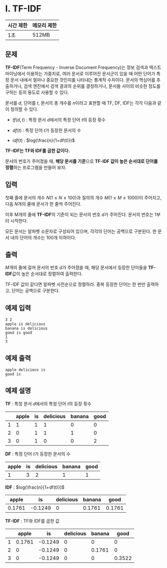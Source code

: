 # I. TF-IDF

| 시간 제한 | 메모리 제한 |
| --- | --- |
| 1초 | 512MB |

## 문제

**TF-IDF**(Term Frequency - Inverse Document Frequency)는 정보 검색과 텍스트 마이닝에서 이용하는 가중치로, 여러 문서로 이루어진 문서군이 있을 때 어떤 단어가 특정 문서 내에서 얼마나 중요한 것인지를 나타내는 통계적 수치이다. 문서의 핵심어를 추출하거나, 검색 엔진에서 검색 결과의 순위를 결정하거나, 문서들 사이의 비슷한 정도를 구하는 등의 용도로 사용할 수 있다.

문서를 $d$, 단어를 $t$, 문서의 총 개수를 $n$이라고 표현할 때 TF, DF, IDF는 각각 다음과 같이 정의할 수 있다.

- $tf(d,t)$ : 특정 문서 $d$에서의 특정 단어 $t$의 등장 횟수

- $df(t)$ : 특정 단어 $t$가 등장한 문서의 수

- $idf(t)$ : $log(\frac{n}{1+df(t)})$

**TF-IDF는 TF와 IDF를 곱한 값이다.**

문서의 번호가 주어졌을 때, **해당 문서를 기준**으로 **TF-IDF 값이 높은 순서대로 단어를 정렬**하는 프로그램을 만들어 보자.

## 입력

첫째 줄에 문서의 개수 $N (1 \leq N \leq 100)$과  질의의 개수 $M (1 \leq M \leq 1000)$이 주어지고, 다음 $N$개의 줄에 문서가 한 줄씩 주어진다.

이후 M개의 줄에 **TF-IDF**의 기준이 되는 문서의 번호 $d$가 주어진다. 문서의 번호는 1부터 시작한다.

모든 문서는 알파벳 소문자로 구성되어 있으며, 각각의 단어는 공백으로 구분된다.
한 문서 내의 단어의 개수는 100개 이하이다.

## 출력

$M$개의 줄에 걸쳐 문서의 번호 $d$가 주어졌을 때, 해당 문서에서 등장한 단어들을 **TF-IDF**값이 높은 순서대로 정렬하여 출력한다.

TF-IDF 값이 같다면 알파벳 사전순으로 정렬하라. 중복 등장한 단어는 한 번만 출력하고, 단어는 공백으로 구분한다.

## 예제 입력

```
3 2
apple is delicious
banana is delicious
good is good
1
3
```

## 예제 출력

```
apple delicious is
good is
```

## 예제 설명

**TF** : 특정 문서 $d$에서의 특정 단어 $t$의 등장 횟수

|  | apple | is | delicious | banana | good |
| --- | --- | --- | --- | --- | --- |
| 1 | 1 | 1 | 1 | 0 | 0 |
| 2 | 0 | 1 | 1 | 1 | 0 |
| 3 | 0 | 1 | 0 | 0 | 2 |

**DF** : 특정 단어 $t$가 등장한 문서의 수

| apple | is | delicious | banana | good |
| --- | --- | --- | --- | --- |
| 1 | 3 | 2 | 1 | 1 |

**IDF** : $log(\frac{n}{1+df(t)})$

| apple | is | delicious | banana | good |
| --- | --- | --- | --- | --- |
| 0.1761 | -0.1249 | 0 | 0.1761 | 0.1761 |

**TF-IDF** : TF와 IDF를 곱한 값

|  | apple | is | delicious | banana | good |
| --- | --- | --- | --- | --- | --- |
| 1 | 0.1761 | -0.1249 | 0 | 0 | 0 |
| 2 | 0 | -0.1249 | 0 | 0.1761 | 0 |
| 3 | 0 | -0.1249 | 0 | 0 | 0.3522 |
